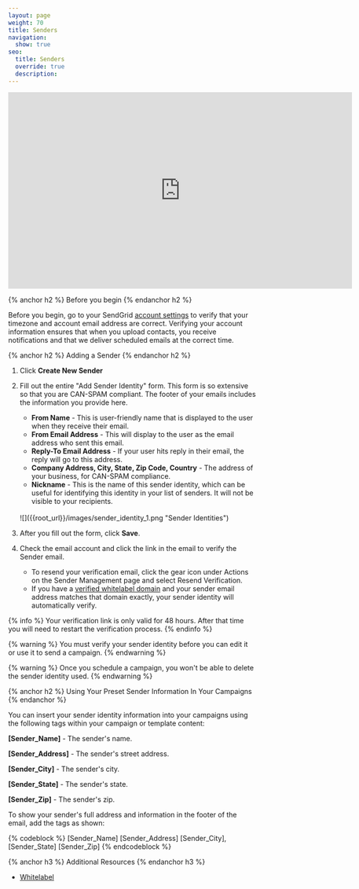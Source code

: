 ```yaml
---
layout: page
weight: 70
title: Senders
navigation:
  show: true
seo:
  title: Senders
  override: true
  description:
---
```


<iframe src="https://player.vimeo.com/video/120703745" width="700" height="400" frameborder="0" webkitallowfullscreen mozallowfullscreen allowfullscreen></iframe>

{% anchor h2 %}
Before you begin
{% endanchor h2 %}

Before you begin, go to your SendGrid [account settings]({{site.app_url}}/user/account) to verify that your timezone and account email address are correct. Verifying your account information ensures that when you upload contacts, you receive notifications and that we deliver scheduled emails at the correct time.

{% anchor h2 %}
Adding a Sender
{% endanchor h2 %}

1. Click **Create New Sender**
1. Fill out the entire "Add Sender Identity" form. This form is so extensive so that you are CAN-SPAM compliant. The footer of your emails includes the information you provide here.

   * **From Name** - This is user-friendly name that is displayed to the user when they receive their email.
   * **From Email Address** - This will display to the user as the email address who sent this email.
   * **Reply-To Email Address** - If your user hits reply in their email, the reply will go to this address.
   * **Company Address, City, State, Zip Code, Country** - The address of your business, for CAN-SPAM compliance.
   * **Nickname** - This is the name of this sender identity, which can be useful for identifying this identity in your list of senders. It will not be visible to your recipients.
   </br>
   ![]({{root_url}}/images/sender_identity_1.png "Sender Identities")

1. After you fill out the form, click **Save**.
1. Check the email account and click the link in the email to verify the Sender email.
   * To resend your verification email, click the gear icon under Actions on the Sender Management page and select Resend Verification.
   * If you have a [verified whitelabel domain]({{root_url}}/User_Guide/Settings/Whitelabel/index.html) and your sender email address matches that domain exactly, your sender identity will automatically verify.


{% info %}
Your verification link is only valid for 48 hours. After that time you will need to restart the verification process.
{% endinfo %}

{% warning %}
You must verify your sender identity before you can edit it or use it to send a campaign.
{% endwarning %}

{% warning %}
Once you schedule a campaign, you won't be able to delete the sender identity used.
{% endwarning %}

{% anchor h2 %}
Using Your Preset Sender Information In Your Campaigns
{% endanchor %}

You can insert your sender identity information into your campaigns using the following tags within your campaign or template content:

**[Sender_Name]** - The sender's name.

**[Sender_Address]** - The sender's street address.

**[Sender_City]** - The sender's city.

**[Sender_State]** - The sender's state.

**[Sender_Zip]** - The sender's zip.

To show your sender's full address and information in the footer of the email, add the tags as shown:

{% codeblock %}
[Sender_Name]
[Sender_Address]
[Sender_City], [Sender_State] [Sender_Zip]
{% endcodeblock %}

{% anchor h3 %}
Additional Resources
{% endanchor h3 %}

- [Whitelabel](https://sendgrid.com/docs/User_Guide/Settings/Whitelabel/index.html)
